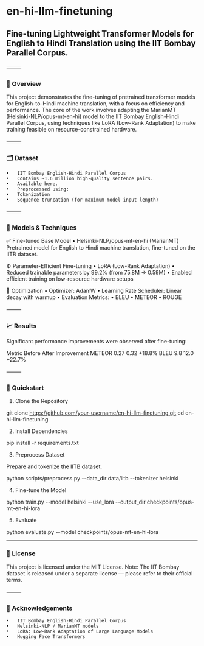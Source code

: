 # en-hi-llm-finetuning

## Fine-tuning Lightweight Transformer Models for English to Hindi Translation using the IIT Bombay Parallel Corpus.

⸻

### 📌 Overview

This project demonstrates the fine-tuning of pretrained transformer models for English-to-Hindi machine translation, with a focus on efficiency and performance. The core of the work involves adapting the MarianMT (Helsinki-NLP/opus-mt-en-hi) model to the IIT Bombay English-Hindi Parallel Corpus, using techniques like LoRA (Low-Rank Adaptation) to make training feasible on resource-constrained hardware.

⸻

### 🗂️ Dataset
	•	IIT Bombay English-Hindi Parallel Corpus
	•	Contains ~1.6 million high-quality sentence pairs.
	•	Available here.
	•	Preprocessed using:
	•	Tokenization
	•	Sequence truncation (for maximum model input length)

⸻

### 🧠 Models & Techniques

✅ Fine-tuned Base Model
	•	Helsinki-NLP/opus-mt-en-hi (MarianMT)
Pretrained model for English to Hindi machine translation, fine-tuned on the IITB dataset.

⚙️ Parameter-Efficient Fine-tuning
	•	LoRA (Low-Rank Adaptation)
	•	Reduced trainable parameters by 99.2% (from 75.8M → 0.59M)
	•	Enabled efficient training on low-resource hardware setups

🧪 Optimization
	•	Optimizer: AdamW
	•	Learning Rate Scheduler: Linear decay with warmup
	•	Evaluation Metrics:
	•	BLEU
	•	METEOR
	•	ROUGE

⸻

### 📈 Results

Significant performance improvements were observed after fine-tuning:

Metric	Before	After	Improvement
METEOR	0.27	0.32	+18.8%
BLEU	9.8	12.0	+22.7%


⸻

### 🚀 Quickstart

1. Clone the Repository

git clone https://github.com/your-username/en-hi-llm-finetuning.git
cd en-hi-llm-finetuning

2. Install Dependencies

pip install -r requirements.txt

3. Preprocess Dataset

Prepare and tokenize the IITB dataset.

python scripts/preprocess.py --data_dir data/iitb --tokenizer helsinki

4. Fine-tune the Model

python train.py --model helsinki --use_lora --output_dir checkpoints/opus-mt-en-hi-lora

5. Evaluate

python evaluate.py --model checkpoints/opus-mt-en-hi-lora

-----------

### 📄 License

This project is licensed under the MIT License.
Note: The IIT Bombay dataset is released under a separate license — please refer to their official terms.

⸻

### 🙌 Acknowledgements
	•	IIT Bombay English-Hindi Parallel Corpus
	•	Helsinki-NLP / MarianMT models
	•	LoRA: Low-Rank Adaptation of Large Language Models
	•	Hugging Face Transformers
